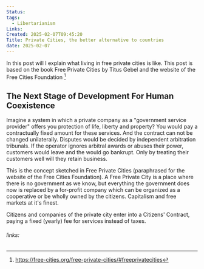```yaml
---
Status: 
tags:
  - Libertarianism
Links: 
Created: 2025-02-07T09:45:20
Title: Private Cities, the better alternative to countries
date: 2025-02-07
---
```

In this post will I explain what living in free private cities is like. This post is based on the book Free Private Cities by Titus Gebel and the website of the Free Cities Foundation [^1]

## The Next Stage of Development For Human Coexistence 

Imagine a system in which a private company as a "government service provider" offers you protection of life, liberty and property? You would pay a contractually fixed amount for these services. And the contract can not be changed unilaterally. Disputes would be decided by independent arbitration tribunals. If the operator ignores arbitral awards or abuses their power, customers would leave and the would go bankrupt. Only by treating their customers well will they retain business.

This is the concept sketched in Free Private Cities (paraphrased for the website of the Free Cities Foundation). A Free Private City is a place where there is no government as we know, but everything the government does now is replaced by a for-profit company which can be organized as a cooperative or be wholly owned by the citizens. Capitalism and free markets at it's finest. 

Citizens and companies of the private city enter into a Citizens' Contract, paying a fixed (yearly) fee for services instead of taxes. 

###### links:

[^1]: https://free-cities.org/free-private-cities/#freeprivatecities